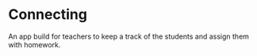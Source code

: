 # Connecting
An app build for teachers to keep a track of the students and assign them with homework.
